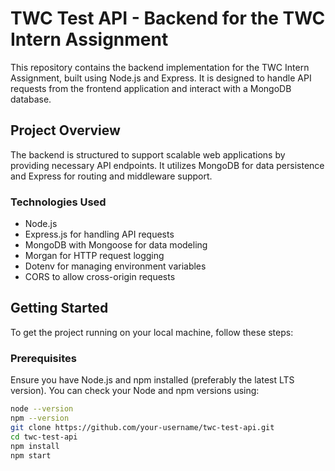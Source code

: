 # TWC Test API - Backend for the TWC Intern Assignment

This repository contains the backend implementation for the TWC Intern Assignment, built using Node.js and Express. It is designed to handle API requests from the frontend application and interact with a MongoDB database.

## Project Overview

The backend is structured to support scalable web applications by providing necessary API endpoints. It utilizes MongoDB for data persistence and Express for routing and middleware support.

### Technologies Used

- Node.js
- Express.js for handling API requests
- MongoDB with Mongoose for data modeling
- Morgan for HTTP request logging
- Dotenv for managing environment variables
- CORS to allow cross-origin requests

## Getting Started

To get the project running on your local machine, follow these steps:

### Prerequisites

Ensure you have Node.js and npm installed (preferably the latest LTS version). You can check your Node and npm versions using:

```bash
node --version
npm --version
git clone https://github.com/your-username/twc-test-api.git
cd twc-test-api
npm install
npm start
